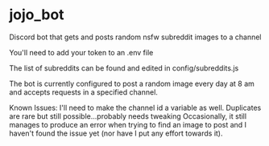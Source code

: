 # jojo_bot
Discord bot that gets and posts random nsfw subreddit images to a channel

You'll need to add your token to an .env file

The list of subreddits can be found and edited in config/subreddits.js

The bot is currently configured to post a random image every day at 8 am and accepts requests in a specified channel.  

Known Issues:
I'll need to make the channel id a variable as well.
Duplicates are rare but still possible...probably needs tweaking
Occasionally, it still manages to produce an error when trying to find an image to post and I haven't found the issue yet (nor have I put any effort towards it).
